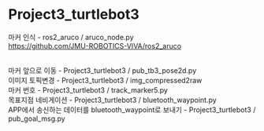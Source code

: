 # Project3_turtlebot3

마커 인식	- ros2_aruco / aruco_node.py <br>
https://github.com/JMU-ROBOTICS-VIVA/ros2_aruco <br><br>

마커 앞으로 이동 - Project3_turtlebot3 / pub_tb3_pose2d.py <br>
이미지 토픽변경	- Project3_turtlebot3 / img_compressed2raw <br>
마커 번호  	- Project3_turtlebot3 / track_marker5.py <br>
목표지점 네비게이션 - Project3_turtlebot3 / bluetooth_waypoint.py <br>
APP에서 송신하는 데이터를 bluetooth_waypoint로 보내기 - Project3_turtlebot3 / pub_goal_msg.py <br>

